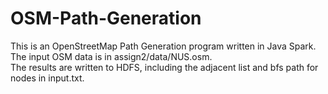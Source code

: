 # OSM-Path-Generation
This is an OpenStreetMap Path Generation program written in Java Spark. </br>
The input OSM data is in assign2/data/NUS.osm. </br>
The results are written to HDFS, including the adjacent list and bfs path for nodes in input.txt.
